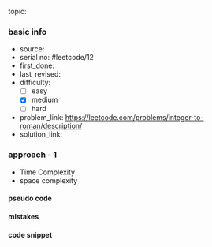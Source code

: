 topic:

### basic info
- source: 
- serial no: #leetcode/12 
- first_done:
- last_revised:
- difficulty:
	- [ ] easy
	- [x] medium
	- [ ] hard
- problem_link: https://leetcode.com/problems/integer-to-roman/description/
- solution_link:

### approach - 1
- Time Complexity
- space complexity

#### pseudo code

#### mistakes

#### code snippet
```python

```
